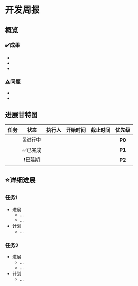 # 开发周报



## 概览

### ✔️成果

* 
* 
* 

### ⚠️问题

* 
* 





## 进展甘特图

| 任务 |  状态   | 执行人 | 开始时间 | 截止时间 | 优先级 |
| :--: | :-----: | :----: | :------: | :------: | :----: |
|      | ⏳进行中 |        |          |          | **P0** |
|      | ✅已完成 |        |          |          | **P1** |
|      | ❗已延期 |        |          |          | **P2** |



## ⭐详细进展

### 任务1

* 进展
  * ...
  * ...
* 计划
  * ...

### 任务2

* 进展
  * ...
  * ...
* 计划
  * ...
